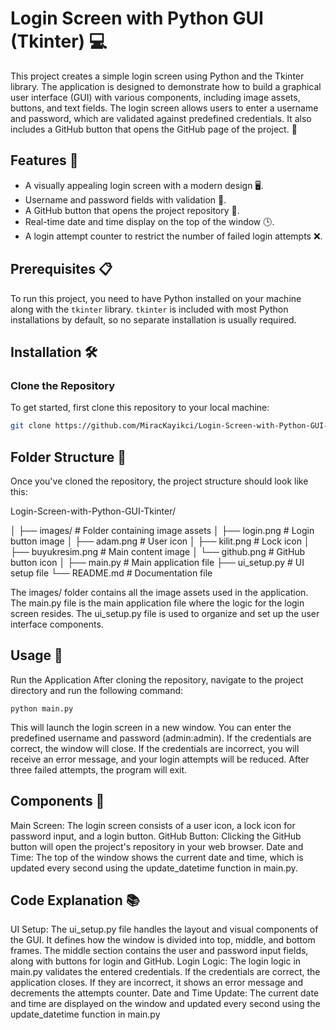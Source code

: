 # Login Screen with Python GUI (Tkinter) 💻

This project creates a simple login screen using Python and the Tkinter library. The application is designed to demonstrate how to build a graphical user interface (GUI) with various components, including image assets, buttons, and text fields. The login screen allows users to enter a username and password, which are validated against predefined credentials. It also includes a GitHub button that opens the GitHub page of the project. 🚀

## Features 🌟

- A visually appealing login screen with a modern design 🖥️.
- Username and password fields with validation 🔑.
- A GitHub button that opens the project repository 💼.
- Real-time date and time display on the top of the window 🕒.
- A login attempt counter to restrict the number of failed login attempts ❌.

## Prerequisites 📋

To run this project, you need to have Python installed on your machine along with the `tkinter` library. `tkinter` is included with most Python installations by default, so no separate installation is usually required.

## Installation 🛠️

### Clone the Repository

To get started, first clone this repository to your local machine:

```bash
git clone https://github.com/MiracKayikci/Login-Screen-with-Python-GUI-Tkinter.git
```
## Folder Structure 📂
Once you've cloned the repository, the project structure should look like this:

Login-Screen-with-Python-GUI-Tkinter/

│
├── images/                # Folder containing image assets
│   ├── login.png          # Login button image
│   ├── adam.png           # User icon
│   ├── kilit.png          # Lock icon
│   ├── buyukresim.png     # Main content image
│   └── github.png         # GitHub button icon
│
├── main.py                # Main application file
├── ui_setup.py            # UI setup file
└── README.md              # Documentation file

The images/ folder contains all the image assets used in the application. The main.py file is the main application file where the logic for the login screen resides. The ui_setup.py file is used to organize and set up the user interface components.

## Usage 🚀
Run the Application
After cloning the repository, navigate to the project directory and run the following command:
```
python main.py
```

This will launch the login screen in a new window. You can enter the predefined username and password (admin:admin). If the credentials are correct, the window will close. If the credentials are incorrect, you will receive an error message, and your login attempts will be reduced. After three failed attempts, the program will exit.

## Components 🧩
Main Screen: The login screen consists of a user icon, a lock icon for password input, and a login button.
GitHub Button: Clicking the GitHub button will open the project's repository in your web browser.
Date and Time: The top of the window shows the current date and time, which is updated every second using the update_datetime function in main.py.
## Code Explanation 📚
UI Setup: The ui_setup.py file handles the layout and visual components of the GUI. It defines how the window is divided into top, middle, and bottom frames. The middle section contains the user and password input fields, along with buttons for login and GitHub.
Login Logic: The login logic in main.py validates the entered credentials. If the credentials are correct, the application closes. If they are incorrect, it shows an error message and decrements the attempts counter.
Date and Time Update: The current date and time are displayed on the window and updated every second using the update_datetime function in main.py
